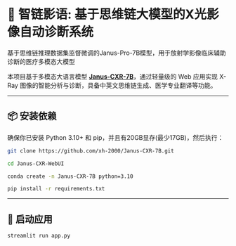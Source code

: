 # 🩻 智链影语: 基于思维链大模型的X光影像自动诊断系统
基于思维链推理数据集监督微调的Janus-Pro-7B模型，用于放射学影像临床辅助诊断的医疗多模态大模型


本项目基于多模态大语言模型 **[Janus-CXR-7B](https://huggingface.co/ZYT0316/Janus-CXR-7B)**，通过轻量级的 Web 应用实现 X-Ray 图像的智能分析与诊断，具备中英文思维链生成、医学专业翻译等功能。

---

## 📦 安装依赖

确保你已安装 Python 3.10+ 和 pip，并且有20GB显存(最少17GB)，然后执行：

```bash
git clone https://github.com/xh-2000/Janus-CXR-7B.git
```
```bash
cd Janus-CXR-WebUI
```
```bash
conda create -n Janus-CXR-7B python=3.10
```
```bash
pip install -r requirements.txt
```
---

## 🚀 启动应用
```bash
streamlit run app.py
```
